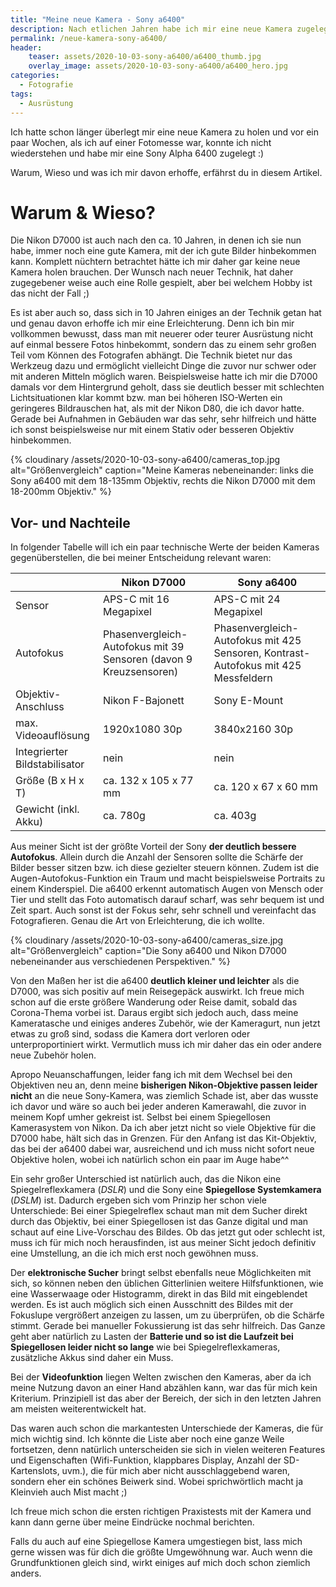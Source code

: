 ```yaml
---
title: "Meine neue Kamera - Sony a6400"
description: Nach etlichen Jahren habe ich mir eine neue Kamera zugelegt, hier erfährst du warum.
permalink: /neue-kamera-sony-a6400/
header:
    teaser: assets/2020-10-03-sony-a6400/a6400_thumb.jpg
    overlay_image: assets/2020-10-03-sony-a6400/a6400_hero.jpg
categories:
  - Fotografie
tags:
  - Ausrüstung
---
```


Ich hatte schon länger überlegt mir eine neue Kamera zu holen und vor ein paar Wochen, als ich auf einer Fotomesse war, 
konnte ich nicht wiederstehen und habe mir eine Sony Alpha 6400 zugelegt :)

Warum, Wieso und was ich mir davon erhoffe, erfährst du in diesem Artikel.

# Warum & Wieso?
Die Nikon D7000 ist auch nach den ca. 10 Jahren, in denen ich sie nun habe, immer noch eine gute Kamera, mit der ich gute Bilder hinbekommen kann. 
Komplett nüchtern betrachtet hätte ich mir daher gar keine neue Kamera holen brauchen. 
Der Wunsch nach neuer Technik, hat daher zugegebener weise auch eine Rolle gespielt, aber bei welchem Hobby ist das nicht der Fall ;)

Es ist aber auch so, dass sich in 10 Jahren einiges an der Technik getan hat und genau davon erhoffe ich mir eine Erleichterung. 
Denn ich bin mir vollkommen bewusst, dass man mit neuerer oder teurer Ausrüstung nicht auf einmal bessere Fotos hinbekommt, 
sondern das zu einem sehr großen Teil vom Können des Fotografen abhängt. 
Die Technik bietet nur das Werkzeug dazu und ermöglicht vielleicht Dinge die zuvor nur schwer oder mit anderen Mitteln möglich waren. 
Beispielsweise hatte ich mir die D7000 damals vor dem Hintergrund geholt, 
dass sie deutlich besser mit schlechten Lichtsituationen klar kommt bzw. man bei höheren ISO-Werten ein geringeres Bildrauschen hat, 
als mit der Nikon D80, die ich davor hatte. 
Gerade bei Aufnahmen in Gebäuden war das sehr, sehr hilfreich und hätte ich sonst beispielsweise nur mit einem Stativ oder besseren Objektiv hinbekommen.

{% cloudinary /assets/2020-10-03-sony-a6400/cameras_top.jpg alt="Größenvergleich" caption="Meine Kameras nebeneinander: links die Sony a6400 mit dem 18-135mm Objektiv, rechts die Nikon D7000 mit dem 18-200mm Objektiv." %}

## Vor- und Nachteile

In folgender Tabelle will ich ein paar technische Werte der beiden Kameras gegenüberstellen, die bei meiner Entscheidung relevant waren:

|       | Nikon D7000 | Sony a6400 |
|-------|--------|---------|
| Sensor | APS-C mit 16 Megapixel | APS-C mit 24 Megapixel |
| Autofokus | Phasenvergleich-Autofokus mit 39 Sensoren (davon 9 Kreuzsensoren) | Phasenvergleich-Autofokus mit 425 Sensoren, Kontrast-Autofokus mit 425 Messfeldern |
| Objektiv-Anschluss | Nikon F-Bajonett | Sony E-Mount |
| max. Videoauflösung | 1920x1080 30p | 3840x2160 30p |
| Integrierter Bildstabilisator | nein | nein |
| Größe (B x H x T) | ca. 132 x 105 x 77 mm | ca. 120 x 67 x 60 mm |
| Gewicht (inkl. Akku) | ca. 780g | ca. 403g |


Aus meiner Sicht ist der größte Vorteil der Sony **der deutlich bessere Autofokus**. 
Allein durch die Anzahl der Sensoren sollte die Schärfe der Bilder besser sitzen bzw. ich diese gezielter steuern können. 
Zudem ist die Augen-Autofokus-Funktion ein Traum und macht beispielsweise Portraits zu einem Kinderspiel. 
Die a6400 erkennt automatisch Augen von Mensch oder Tier und stellt das Foto automatisch darauf scharf, was sehr bequem ist und Zeit spart. 
Auch sonst ist der Fokus sehr, sehr schnell und vereinfacht das Fotografieren. Genau die Art von Erleichterung, die ich wollte.

{% cloudinary /assets/2020-10-03-sony-a6400/cameras_size.jpg alt="Größenvergleich" caption="Die Sony a6400 und Nikon D7000 nebeneinander aus verschiedenen Perspektiven." %}

Von den Maßen her ist die a6400 **deutlich kleiner und leichter** als die D7000, was sich positiv auf mein Reisegepäck auswirkt. 
Ich freue mich schon auf die erste größere Wanderung oder Reise damit, sobald das Corona-Thema vorbei ist. 
Daraus ergibt sich jedoch auch, dass meine Kameratasche und einiges anderes Zubehör, wie der Kameragurt, 
nun jetzt etwas zu groß sind, sodass die Kamera dort verloren oder unterproportiniert wirkt. 
Vermutlich muss ich mir daher das ein oder andere neue Zubehör holen.

Apropo Neuanschaffungen, leider fang ich mit dem Wechsel bei den Objektiven neu an, 
denn meine **bisherigen Nikon-Objektive passen leider nicht** an die neue Sony-Kamera, was ziemlich Schade ist, 
aber das wusste ich davor und wäre so auch bei jeder anderen Kamerawahl, die zuvor in meinem Kopf umher gekreist ist. 
Selbst bei einem Spiegellosen Kamerasystem von Nikon.
Da ich aber jetzt nicht so viele Objektive für die D7000 habe, hält sich das in Grenzen. Für den Anfang ist das Kit-Objektiv, 
das bei der a6400 dabei war, ausreichend und ich muss nicht sofort neue Objektive holen, wobei ich natürlich schon ein paar im Auge habe^^

Ein sehr großer Unterschied ist natürlich auch, das die Nikon eine Spiegelreflexkamera (*DSLR*) und die Sony eine **Spiegellose Systemkamera** (*DSLM*) ist. 
Dadurch ergeben sich vom Prinzip her schon viele Unterschiede: Bei einer Spiegelreflex schaut man mit dem Sucher direkt durch das Objektiv, 
bei einer Spiegellosen ist das Ganze digital und man schaut auf eine Live-Vorschau des Bildes. 
Ob das jetzt gut oder schlecht ist, muss ich für mich noch herausfinden, ist aus meiner Sicht jedoch definitiv eine Umstellung, an die ich mich erst noch gewöhnen muss.

Der **elektronische Sucher** bringt selbst ebenfalls neue Möglichkeiten mit sich, so können neben den üblichen Gitterlinien weitere Hilfsfunktionen, 
wie eine Wasserwaage oder Histogramm, direkt in das Bild mit eingeblendet werden. 
Es ist auch möglich sich einen Ausschnitt des Bildes mit der Fokuslupe vergrößert anzeigen zu lassen, um zu überprüfen, ob die Schärfe stimmt. 
Gerade bei manueller Fokussierung ist das sehr hilfreich. 
Das Ganze geht aber natürlich zu Lasten der **Batterie und so ist die Laufzeit bei Spiegellosen leider nicht so lange** wie bei Spiegelreflexkameras, zusätzliche Akkus sind daher ein Muss.

Bei der **Videofunktion** liegen Welten zwischen den Kameras, aber da ich meine Nutzung davon an einer Hand abzählen kann, 
war das für mich kein Kriterium. Prinzipiell ist das aber der Bereich, der sich in den letzten Jahren am meisten weiterentwickelt hat.

Das waren auch schon die markantesten Unterschiede der Kameras, die für mich wichtig sind. 
Ich könnte die Liste aber noch eine ganze Weile fortsetzen, 
denn natürlich unterscheiden sie sich in vielen weiteren Features und Eigenschaften (Wifi-Funktion, klappbares Display, Anzahl der SD-Kartenslots, uvm.), 
die für mich aber nicht ausschlaggebend waren, sondern eher ein schönes Beiwerk sind. 
Wobei sprichwörtlich macht ja Kleinvieh auch Mist macht ;)

Ich freue mich schon die ersten richtigen Praxistests mit der Kamera und kann dann gerne über meine Eindrücke nochmal berichten.

Falls du auch auf eine Spiegellose Kamera umgestiegen bist, lass mich gerne wissen was für dich die größte Umgewöhnung war. 
Auch wenn die Grundfunktionen gleich sind, wirkt einiges auf mich doch schon ziemlich anders.
